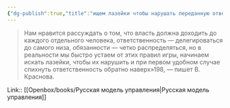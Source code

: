 ```yaml
---
{"dg-publish":true,"title":"ищем лазейки чтобы нарушать переданную отвественность","tags":["quotes"],"date":"2023-12-02T15:41:35+03:00","modified_at":"2024-01-24T10:22:21+03:00","aliases":"ищем лазейки чтобы нарушать переданную отвественность","dg-path":"/quotes/202312021541.md","permalink":"/quotes/202312021541/","dgPassFrontmatter":true}
---
```



> Нам нравится рассуждать о том, что власть должна доходить до каждого отдельного человека, ответственность — делегироваться до самого низа, обязанности — четко распределяться, но в реальности мы быстро устаем от этих правил игры, начинаем искать лазейки, чтобы их нарушить и при первом удобном случае спихнуть ответственность обратно наверх»198, — пишет В. Краснова.

Link:: [[Openbox/books/Русская модель управления|Русская модель управления]]
